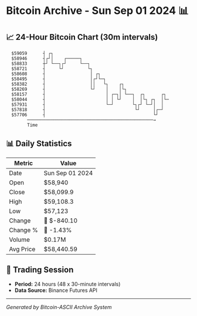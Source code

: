 # Bitcoin Archive - Sun Sep 01 2024 📊

## 📈 24-Hour Bitcoin Chart (30m intervals)

```
  $59059      ┤ ┌┐                                             
  $58946      ┤┌┘│    ┌─────┐                                  
  $58833      ┼┘ └──┐┌┘     └──┐                               
  $58721      ┤     └┘         └┐                              
  $58608      ┤                 │ ┌┐                           
  $58495      ┤                 │┌┘└─┐                         
  $58382      ┤                 ││   └┐    ┌┐                  
  $58269      ┤                 └┘    │    │└┐                 
  $58157      ┤                       │ ┌─┐│ └──┐  ┌┐      ┌┐  
  $58044      ┤                       │ │ └┘    │  │└┐ ┌┐  │└─ 
  $57931      ┤                       └─┘       └┐┌┘ └─┘│  │   
  $57818      ┤                                  └┘     │┌─┘   
  $57706      ┤                                         └┘     
        ────────────────────────────────────────────────→
        Time
```

## 📊 Daily Statistics

| Metric | Value |
|--------|-------|
| Date | Sun Sep 01 2024 |
| Open | $58,940 |
| Close | $58,099.9 |
| High | $59,108.3 |
| Low | $57,123 |
| Change | 🔴 $-840.10 |
| Change % | 🔴 -1.43% |
| Volume | $0.17M |
| Avg Price | $58,440.59 |

## 📅 Trading Session

- **Period:** 24 hours (48 x 30-minute intervals)
- **Data Source:** Binance Futures API

---
*Generated by Bitcoin-ASCII Archive System*
